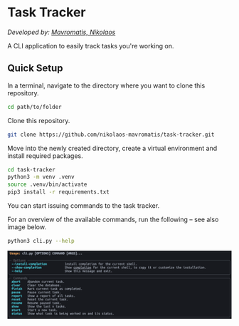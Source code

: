 # Task Tracker
*Developed by: [Mavromatis, Nikolaos](mailto:nck.mavromatis@gmail.com)*

A CLI application to easily track tasks you're working on.

## Quick Setup
In a terminal, navigate to the directory where you want to clone this repository.
```bash
cd path/to/folder
```

Clone this repository.
```bash
git clone https://github.com/nikolaos-mavromatis/task-tracker.git
```

Move into the newly created directory, create a virtual environment and install required packages.
```bash
cd task-tracker
python3 -m venv .venv
source .venv/bin/activate
pip3 install -r requirements.txt
```


You can start issuing commands to the task tracker. 

For an overview of the available commands, run the following – see also image below.
```bash
python3 cli.py --help
```

![alt text](assets/app-help.png)


